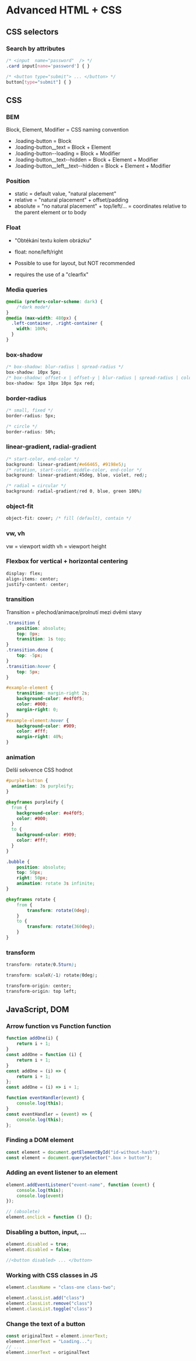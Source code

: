 # Advanced HTML + CSS

## CSS selectors

### Search by attributes
```css
/* <input  name="password"  /> */
.card input[name='password'] { }

/* <button type="submit"> ... </button> */
button[type="submit"] { }
```

## CSS

### BEM
Block, Element, Modifier = CSS naming convention

- .loading-button = Block
- .loading-button__text = Block + Element
- .loading-button--loading = Block + Modifier
- .loading-button__text--hidden = Block + Element + Modifier
- .loading-button__left__text--hidden = Block + Element + Modifier

### Position
- static = default value, "natural placement"
- relative = "natural placement" + offset/padding
- absolute = "no natural placement" + top/left/... = coordinates relative to the parent element or to body

### Float
- "Obtékání textu kolem obrázku"
- float: none/left/right
- Possible to use for layout, but NOT recommended

- requires the use of a "clearfix"

### Media queries
```css
@media (prefers-color-scheme: dark) {
    /*dark mode*/
}
@media (max-width: 480px) {
  .left-container, .right-container {
    width: 100%;
  }
}
```

### box-shadow
```css
/* box-shadow: blur-radius | spread-radius */
box-shadow: 10px 5px;
/* box-shadow: offset-x | offset-y | blur-radius | spread-radius | color */
box-shadow: 5px 10px 10px 5px red;
```

### border-radius
```css
/* small, fixed */
border-radius: 5px;

/* circle */
border-radius: 50%;
```

### linear-gradient, radial-gradient
```css
/* start-color, end-color */
background: linear-gradient(#e66465, #9198e5);
/* rotation, start-color, middle-color, end-color */
background: linear-gradient(45deg, blue, violet, red);

/* radial = circular */
background: radial-gradient(red 0, blue, green 100%)
```

### object-fit
```css
object-fit: cover; /* fill (default), contain */
```

### vw, vh
vw = viewport width
vh = viewport height

### Flexbox for vertical + horizontal centering
```css
display: flex;
align-items: center;
justify-content: center;
```

### transition
Transition = přechod/animace/prolnutí mezi dvěmi stavy

```css
.transition {
    position: absolute;
    top: 0px;
    transition: 1s top;
}
.transition.done {
    top: -5px;
}
.transition:hover {
    top: 5px;
}

#example-element {
    transition: margin-right 2s;
    background-color: #e4f0f5;
    color: #000;
    margin-right: 0;
}
#example-element:hover {
    background-color: #909;
    color: #fff;
    margin-right: 40%;
}
```


### animation
Delší sekvence CSS hodnot

```css
#purple-button {
  animation: 3s purpleify;
}

@keyframes purpleify {
  from {
    background-color: #e4f0f5;
    color: #000;
  }
  to {
    background-color: #909;
    color: #fff;
  }
}

.bubble {
    position: absolute;
    top: 50px;
    right: 50px;
    animation: rotate 3s infinite;
}

@keyframes rotate {
    from {
        transform: rotate(0deg);
    }
    to {
        transform: rotate(360deg);
    }
}
```



### transform

```css
transform: rotate(0.5turn);

transform: scaleX(-1) rotate(0deg);

transform-origin: center;
transform-origin: top left;
```

## JavaScript, DOM

### Arrow function vs Function function
```js
function addOne(i) {
    return i + 1;
}
const addOne = function (i) {
    return i + 1;
}
const addOne = (i) => {
    return i + 1;
};
const addOne = (i) => i + 1;
```

```js
function eventHandler(event) {
    console.log(this);
}
const eventHandler = (event) => {
    console.log(this);
};
```

### Finding a DOM element
```js
const element = document.getElementById("id-without-hash");
const element = document.querySelector(".box > button");
```

### Adding an event listener to an element
```js
element.addEventListener("event-name", function (event) {
    console.log(this);
    console.log(event)
});

// (obsolete)
element.onclick = function () {};
```

### Disabling a button, input, ...
```js
element.disabled = true;
element.disabled = false;

//<button disabled> ... </button>
```

### Working with CSS classes in JS
```js
element.className = "class-one class-two";

element.classList.add("class")
element.classList.remove("class")
element.classList.toggle("class")
```

### Change the text of a button
```js
const originalText = element.innerText;
element.innerText = "Loading...";
// ...
element.innerText = originalText
```